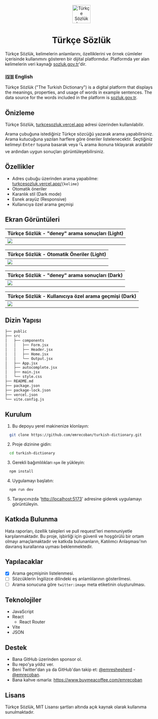<center><img src="https://raw.githubusercontent.com/emrecoban/turkish-dictionary/main/github_assets/logo.svg" alt="Türkçe Sözlük Logo" width="60" /></center>

# <center>Türkçe Sözlük</center>
Türkçe Sözlük, kelimelerin anlamlarını, özelliklerini ve örnek cümleler içerisinde kullanımını gösteren bir dijital platformdur. Platformda yer alan kelimelerin veri kaynağı [sozluk.gov.tr](https://sozluk.gov.tr)'dir.

### 🇬🇧 English
Türkçe Sözlük ("The Turkish Dictionary") is a digital platform that displays the meanings, properties, and usage of words in example sentences. The data source for the words included in the platform is [sozluk.gov.tr](https://sozluk.gov.tr).

## Önizleme
Türkçe Sözlük, [turkcesozluk.vercel.app](https://turkcesozluk.vercel.app) adresi üzerinden kullanılabilir.

Arama çubuğuna istediğiniz Türkçe sözcüğü yazarak arama yapabilirsiniz. Arama kutucuğuna yazılan harflere göre öneriler listelenecektir. Seçtiğiniz kelimeyi <kbd>Enter</kbd> tuşuna basarak veya 🔍 arama ikonuna tıklayarak aratabilir ve ardından uygun sonuçları görüntüleyebilirsiniz.

## Özellikler
- Adres çubuğu üzerinden arama yapabilme: [turkcesozluk.vercel.app/](https://turkcesozluk.vercel.app/)`{kelime}`
- Otomatik öneriler
- Karanlık stil (Dark mode)
- Esnek arayüz (Responsive)
- Kullanıcıya özel arama geçmişi

## Ekran Görüntüleri
| Türkçe Sözlük - "deney" arama sonuçları (Light) |
| -------- |
|![](https://raw.githubusercontent.com/emrecoban/turkish-dictionary/main/github_assets/ss1.png)|

| Türkçe Sözlük - Otomatik Öneriler (Light) |
| -------- |
|![](https://raw.githubusercontent.com/emrecoban/turkish-dictionary/main/github_assets/ss2.png)|

| Türkçe Sözlük - "deney" arama sonuçları (Dark) |
| -------- |
|![](https://raw.githubusercontent.com/emrecoban/turkish-dictionary/main/github_assets/ss3.png)|

| Türkçe Sözlük - Kullanıcıya özel arama geçmişi (Dark) |
| -------- |
|![](https://raw.githubusercontent.com/emrecoban/turkish-dictionary/main/github_assets/ss4.png)|

## Dizin Yapısı
```bash
├── public
├── src
│   ├── components
│   │   ├── Form.jsx
│   │   ├── Header.jsx
│   │   ├── Home.jsx
│   │   └── Output.jsx
│   ├── App.jsx
│   ├── autocomplete.jsx
│   ├── main.jsx
│   └── style.css
├── README.md
├── package.json
├── package-lock.json
├── vercel.json
└── vite.config.js
```

## Kurulum
1. Bu depoyu yerel makinenize klonlayın:
```bash
  git clone https://github.com/emrecoban/turkish-dictionary.git
```

2. Proje dizinine gidin:
```bash
  cd turkish-dictionary
```

3. Gerekli bağımlılıkları `npm` ile yükleyin:
```bash
  npm install
```

4. Uygulamayı başlatın:
```bash
  npm run dev
```
5. Tarayıcınızda '[http://localhost:5173](http://localhost:5173)' adresine giderek uygulamayı görüntüleyin.

## Katkıda Bulunma
Hata raporları, özellik talepleri ve pull request'leri memnuniyetle karşılanmaktadır. Bu proje, işbirliği için güvenli ve hoşgörülü bir ortam olmayı amaçlamaktadır ve katkıda bulunanların, Katılımcı Anlaşması'nın davranış kurallarına uyması beklenmektedir.

## Yapılacaklar
- [x] Arama geçmişinin listelenmesi.
- [ ] Sözcüklerin İngilizce dilindeki eş anlamlılarının gösterilmesi.
- [ ] Arama sonucuna göre `twitter:image` meta etiketinin oluşturulması.

## Teknolojiler
- JavaScript
- React
  * React Router
- Vite
- JSON

## Destek
- Bana GitHub üzerinden sponsor ol.
- Bu repo'ya yıldız ver.
- Beni Twitter'dan ya da GitHub'dan takip et: [@emreshepherd](https://twitter.com/emreshepherd) - [@emrecoban](https://github.com/emrecoban).
- Bana kahve ısmarla: https://www.buymeacoffee.com/emrecoban

## Lisans
Türkçe Sözlük, MIT Lisansı şartları altında açık kaynak olarak kullanıma sunulmaktadır.